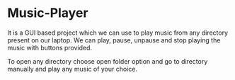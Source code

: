 # Music-Player
It is a GUI based project which we can use to play music from any directory present on our laptop.
We can play, pause, unpause and stop playing the music with buttons provided.

To open any directory choose open folder option and go to directory manually and play any music of your choice.
